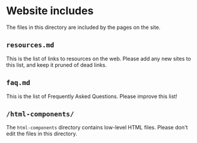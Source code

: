 # Website includes

The files in this directory are included by the pages on the site.

## `resources.md`

This is the list of links to resources on the web. Please add any new
sites to this list, and keep it pruned of dead links.

## `faq.md`

This is the list of Frequently Asked Questions. Please improve this
list!


## `/html-components/`

The `html-components` directory contains low-level HTML files. Please don't edit the files in
this directory.
